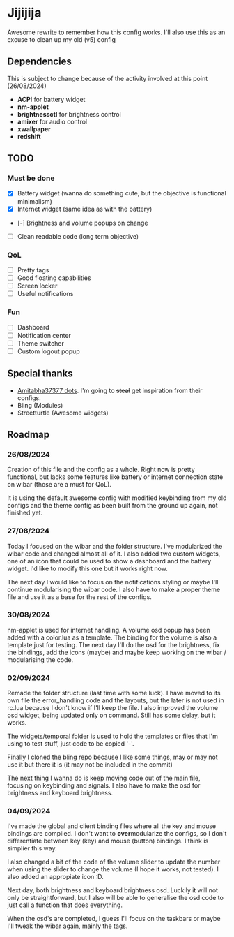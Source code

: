 # Jijijija

Awesome rewrite to remember how this config works. I'll also use this as an excuse to clean up my old (v5) config

## Dependencies

This is subject to change because of the activity involved at this point (26/08/2024)
+ **ACPI** for battery widget
+ **nm-applet**
+ **brightnessctl** for brightness control
+ **amixer** for audio control
+ **xwallpaper**
+ **redshift**

## TODO
### Must be done
- [x] Battery widget (wanna do something cute, but the objective is functional minimalism)
- [x] Internet widget (same idea as with the battery)
- [-] Brightness and volume popups on change
- [ ] Clean readable code (long term objective)

### QoL
- [ ] Pretty tags
- [ ] Good floating capabilities
- [ ] Screen locker
- [ ] Useful notifications

### Fun
- [ ] Dashboard
- [ ] Notification center
- [ ] Theme switcher
- [ ] Custom logout popup

## Special thanks

+ [Amitabha37377 dots](https://github.com/Amitabha37377/Awful-DOTS?tab=readme-ov-file). I'm going to ~~steal~~ get inspiration from their configs.
+ Bling (Modules)
+ Streetturtle (Awesome widgets)

## Roadmap

### 26/08/2024

Creation of this file and the config as a whole. Right now is pretty functional, but lacks some features like battery or internet connection state on wibar (those are a must for QoL).

It is using the default awesome config with modified keybinding from my old configs and the theme config as been built from the ground up again, not finished yet.

### 27/08/2024

Today I focused on the wibar and the folder structure. I've modularized the wibar code and changed almost all of it. I also added two custom widgets, one of an icon that could be used to show a dashboard and the battery widget. I'd like to modify this one but it works right now.

The next day I would like to focus on the notifications styling or maybe I'll continue modularising the wibar code. I also have to make a proper theme file and use it as a base for the rest of the configs.

### 30/08/2024

nm-applet is used for internet handling. A volume osd popup has been added with a color.lua as a template. The binding for the volume is also a template just for testing. The next day I'll do the osd for the brightness, fix the bindings, add the icons (maybe) and maybe keep working on the wibar / modularising the code.

### 02/09/2024

Remade the folder structure (last time with some luck). I have moved to its own file the error_handling code and the layouts, but the later is not used in rc.lua because I don't know if I'll keep the file. I also improved the volume osd widget, being updated only on command. Still has some delay, but it works.

The widgets/temporal folder is used to hold the templates or files that I'm using to test stuff, just code to be copied '-'.

Finally I cloned the bling repo because I like some things, may or may not use it but there it is (it may not be included in the commit)

The next thing I wanna do is keep moving code out of the main file, focusing on keybinding and signals. I also have to make the osd for brightness and keyboard brightness.

### 04/09/2024

I've made the global and client binding files where all the key and mouse bindings are compiled. I don't want to **over**modularize the configs, so I don't differentiate between key (key) and mouse (button) bindings. I think is simplier this way.

I also changed a bit of the code of the volume slider to update the number when using the slider to change the volume (I hope it works, not tested). I also added an appropiate icon :D.

Next day, both brightness and keyboard brightness osd. Luckily it will not only be straightforward, but I also will be able to generalise the osd code to just call a function that does everything.

When the osd's are completed, I guess I'll focus on the taskbars or maybe I'll tweak the wibar again, mainly the tags.
